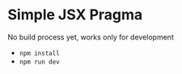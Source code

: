 # Simple JSX Pragma

No build process yet, works only for development

- `npm install`
- `npm run dev`
